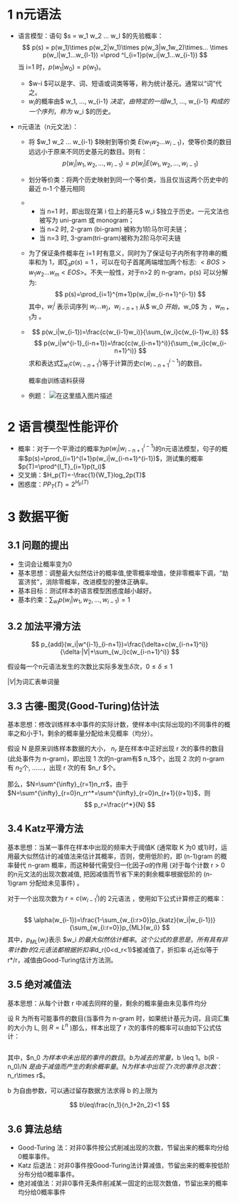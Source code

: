 ﻿# 1 n元语法

- 语言模型：语句 $s = w_1 w_2 … w_l $的先验概率：
  $$
  p(s) = p(w_1)\times p(w_2|w_1)\times p(w_3|w_1w_2)\times… \times p(w_l|w_1…w_{l-1}) =\prod ^l_{i=1}p(w_i|w_1…w_{i-1})
  $$
  当 i=1 时，$p(w_1|w_0) = p(w_1)$。
  - $w-i $可以是字、词、短语或词类等等，称为统计基元。通常以“词”代之。
  - $w_i$的概率由$ w_1, …, w_{i-1} $决定，由特定的一组$w_1, …, w_{i-1} $构成的一个序列，称为$ w_i $的历史。
  
- n元语法（n元文法）：

  - 将 $w_1 w_2 … w_{i-1} $映射到等价类 $E(w_1 w_2 … w_{i-1})$，使等价类的数目远远小于原来不同历史基元的数目。则有：
  $$
  p(w_i|w_1 ,w_2 ,…, w_{i-1})= p(w_i|E(w_1 ,w_2 ,…, w_{i-1})
  $$
  - 划分等价类：将两个历史映射到同一个等价类，当且仅当这两个历史中的最近 n-1 个基元相同
  
  - - 当 n=1 时，即出现在第 i 位上的基元$ w_i $独立于历史。一元文法也被写为 uni-gram 或 monogram； 
    - 当 n=2 时, 2-gram (bi-gram) 被称为1阶马尔可夫链；
    - 当 n=3 时, 3-gram(tri-gram)被称为2阶马尔可夫链
    
  - 为了保证条件概率在 i=1 时有意义，同时为了保证句子内所有字符串的概率和为 1，即$\sum_s p(s)=1$ ，可以在句子首尾两端增加两个标志: $<BOS> w_1 w_2 … w_m <EOS>$。不失一般性，对于n>2 的 n-gram，p(s) 可以分解为:
    $$
    p(s)=\prod_{i=1}^{m+1}p(w_i|w_{i-n+1}^{i-1})
    $$
    其中，$w_i^j$ 表示词序列 $w_i … w_j$，$w_{i-n+1}$ 从$ w_0 $开始，$w_0$ 为 <BOS>，$w_{m+1}$为 <EOS>。
  
  - $$
    p(w_i|w_{i-1})=\frac{c(w_{i-1}w_i)}{\sum_{w_i}c(w_{i-1}w_i)}
    $$
    $$
    p(w_i|w^{i-1}_{i-n+1})=\frac{c(w_{i-n+1}^i)}{\sum_{w_i}c(w_{i-n+1}^i)}
    $$
    求和表达式$\sum_{w_i}c(w_{i-n+1}^i)$等于计算历史$c(w_{i-n+1}^{i-1})$的数目。
  
    概率由训练语料获得
    
  - 例题：
  ![在这里插入图片描述](https://img-blog.csdnimg.cn/20210210115637507.png?x-oss-process=image/watermark,type_ZmFuZ3poZW5naGVpdGk,shadow_10,text_aHR0cHM6Ly9ibG9nLmNzZG4ubmV0L3dlaXhpbl80NDg1NzY4OA==,size_16,color_FFFFFF,t_70#pic_center)


# 2 语言模型性能评价

- 概率：对于一个平滑过的概率为$p(w_i|w_{i-n+1}^{i-1})$的n元语法模型，句子的概率$p(s)=\prod_{i=1}^{l+1}p(w_i|w_{i-n+1}^{i-1})$，测试集的概率$p(T)=\prod^{l_T}_{i=1}p(t_i)$
- 交叉熵：$H_p(T)=-\frac{1}{W_T}log_2p(T)$
- 困惑度：$PP_T(T)=2^{H_p(T)}$

# 3 数据平衡

## 3.1 问题的提出

- 生词会让概率变为0
- 基本思想：调整最大似然估计的概率值,使零概率增值，使非零概率下调，“劫富济贫”，消除零概率，改进模型的整体正确率。
- 基本目标：测试样本的语言模型困惑度越小越好。
- 基本约束：$\sum_{w_i}p(w_i|w_1,w_2,…,w_{i-1})=1$

## 3.2 加法平滑方法

$$
p_{add}(w_i|w^{i-1}_{i-n+1})=\frac{\delta+c(w_{i-n+1}^i)}{\delta·|V|+\sum_{w_i}c(w_{i-n+1}^i)}
$$

假设每一个n元语法发生的次数比实际多发生$\delta$次，$0\leq\delta\leq1$

$|V|$为词汇表单词量

## 3.3 古德-图灵(Good-Turing)估计法

基本思想：修改训练样本中事件的实际计数，使样本中(实际出现的)不同事件的概率之和小于1，剩余的概率量分配给未见概率（均分）。

假设 N 是原来训练样本数据的大小， $n_r$ 是在样本中正好出现 r 次的事件的数目(此处事件为 n-gram)，即出现 1 次的n-gram有$ n_1$个，出现 2 次的 n-gram 有 $n_2$个, ……，出现 r 次的有 $n_r $个。

那么，$N=\sum^{\infty}_{r=1}n_rr$，由于$N=\sum^{\infty}_{r=0}n_rr^*=\sum^{\infty}_{r=0}n_{r+1}{(r+1)}$，则
$$
p_r=\frac{r^*}{N}
$$

## 3.4 Katz平滑方法

基本思想：当某一事件在样本中出现的频率大于阈值K (通常取 K 为0 或1)时，运用最大似然估计的减值法来估计其概率，否则，使用低阶的，即 (n-1)gram 的概率替代 n-gram 概率，而这种替代需受归一化因子$\alpha$的作用    (对于每个计数 r > 0 的n元文法的出现次数减值, 把因减值而节省下来的剩余概率根据低阶的 (n-1)gram 分配给未见事件)   。

对于一个出现次数为 $r=c(w_{i-1}^i)$的 2元语法 ，使用如下公式计算修正的概率：

![<img src="D:\picture\image-20210206094231876.png" alt="image-20210206094231876" style="zoom: 67%;" />](https://img-blog.csdnimg.cn/20210210115726746.png#pic_center)

$$
\alpha(w_{i-1})=\frac{1-\sum_{w_{i:r>0}}p_{katz}(w_i|w_{i-1})}{\sum_{w_{i:r=0}}p_{ML}(w_i)}
$$
其中，$p_{ML}(w_i)$表示 $w_i $的最大似然估计概率。这个公式的意思是，所有具有非零计数 r 的 2元语法都根据折扣率$d_r(0<d_r<1)$被减值了，折扣率 $d_r$近似等于 r*/r，减值由Good-Turing估计方法测。

## 3.5 绝对减值法

基本思想：从每个计数 r 中减去同样的量，剩余的概率量由未见事件均分

设 R 为所有可能事件的数目(当事件为 n-gram 时，如果统计基元为词，且词汇集的大小为 L, 则 $R=L^n$ )那么，样本出现了 r 次的事件的概率可以由如下公式估计：

![<img src="D:\picture\image-20210206095312015.png" alt="image-20210206095312015" style="zoom:67%;" />](https://img-blog.csdnimg.cn/20210210115744704.png#pic_center)


其中，$n_0 $为样本中未出现的事件的数目。b 为减去的常量，$b \leq 1$。$b(R - n_0)/N $是由于减值而产生的剩余概率量。N 为样本中出现了r 次的事件总次数：$n_r\times r$。

b 为自由参数，可以通过留存数据方法求得 b 的上限为

$$
b\leq\frac{n_1}{n_1+2n_2}<1
$$

## 3.6 算法总结

- Good-Turing 法：对非0事件按公式削减出现的次数，节留出来的概率均分给0概率事件。
- Katz 后退法：对非0事件按Good-Turing法计算减值，节留出来的概率按低阶分布分给0概率事件。
- 绝对减值法：对非0事件无条件削减某一固定的出现次数值，节留出来的概率均分给0概率事件